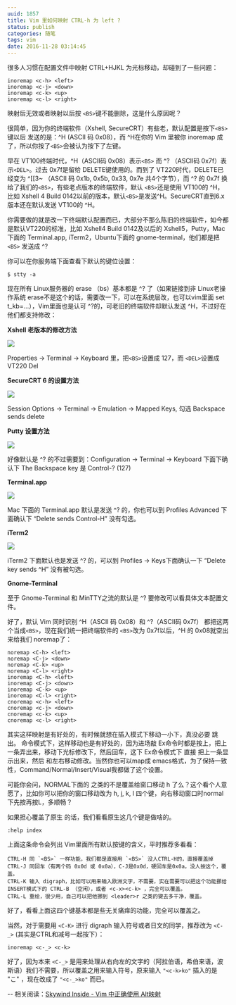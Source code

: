 ```yaml
---
uuid: 1857
title: Vim 里如何映射 CTRL-h 为 left ?
status: publish
categories: 随笔
tags: vim
date: 2016-11-28 03:14:45
---
```

很多人习惯在配置文件中映射 CTRL+HJKL 为光标移动，却碰到了一些问题：

```vim
inoremap <c-h> <left>
inoremap <c-j> <down>
inoremap <c-k> <up>
inoremap <c-l> <right>
```

<c-h> 映射后无效或者映射以后按 `<BS>`键不能删除，这是什么原因呢？

很简单，因为你的终端软件（Xshell, SecureCRT）有些老，默认配置是按下`<BS>`键以后
发送的是：^H (ASCII 码 0x08），而 ^H在你的 Vim 里被你 inoremap 成 <LEFT> 了，所以你按了`<BS>`会被认为按下了左键。

早在 VT100终端时代，^H（ASCII码 0x08）表示`<BS>` 而 ^? （ASCII码 0x7f）表示`<DEL>`。过去 0x7f是留给 DELETE键使用的。而到了 VT220时代，DELETE已经变为 ^[[3~ （ASCII 码 0x1b, 0x5b, 0x33, 0x7e 共4个字节），而 ^? 的 0x7f 换给了我们的`<BS>`，有些老点版本的终端软件，默认 `<BS>`还是使用 VT100的 ^H，比如 Xshell 4 Build 0142以前的版本，默认`<BS>`是发送^H。SecureCRT直到6.x版本还在默认发送 VT100的 ^H。

你需要做的就是改一下终端默认配置而已，大部分不那么陈旧的终端软件，如今都是默认VT220的标准，比如 Xshell4 Build 0142及以后的 Xshell5，Putty，Mac下面的 Terminal.app, iTerm2，Ubuntu下面的 gnome-terminal，他们都是把 `<BS>` 发送成 ^?

你可以在你服务端下面查看下默认的键位设置：

```vim
$ stty -a
```

现在所有 Linux服务器的 erase （bs）基本都是 ^? 了（如果链接到非 Linux老操作系统 erase不是这个的话，需要改一下，可以在系统层改，也可以vim里面 set t_kb=...），Vim里面也是认可 ^?的，可老旧的终端软件却默认发送 ^H，不过好在他们都支持修改：

<!--more-->

**Xshell 老版本的修改方法**

![](https://skywind3000.github.io/images/blog/2016/vim_mapch_1.png)

Properties -> Terminal -> Keyboard 里，把`<BS>`设置成 127，而 `<DEL>`设置成 VT220 Del

**SecureCRT 6 的设置方法**

![](https://skywind3000.github.io/images/blog/2016/vim_mapch_2.png)

Session Options -> Terminal -> Emulation -> Mapped Keys, 勾选 Backspace sends delete

**Putty 设置方法**

![](https://skywind3000.github.io/images/blog/2016/vim_mapch_3.png)

好像默认是 ^? 的不过需要到：Configuration -> Terminal -> Keyboard 下面下确认下 The Backspace key 是 Control-? (127)

**Terminal.app**

![](https://skywind3000.github.io/images/blog/2016/vim_mapch_4.jpg)

Mac 下面的 Terminal.app 默认是发送 ^? 的，你也可以到 Profiles Advanced 下面确认下 “Delete sends Control-H” 没有勾选。

**iTerm2**

![](https://skywind3000.github.io/images/blog/2016/vim_mapch_5.png)

iTerm2 下面默认也是发送 ^? 的，可以到 Profiles -> Keys下面确认一下 “Delete key sends ^H” 没有被勾选。

**Gnome-Terminal**

至于 Gnome-Terminal 和 MinTTY之流的默认是 ^? 要修改可以看具体文本配置文件。

好了，默认 Vim 同时识别 ^H（ASCII 码 0x08）和 ^?（ASCII码 0x7f） 都把这两个当成`<BS>`，现在我们统一把终端软件的 `<BS>`改为 0x7f以后，^H 的 0x08就空出来给我们 noremap了：

```vim
noremap <C-h> <left>
noremap <C-j> <down>
noremap <C-k> <up>
noremap <C-l> <right>
inoremap <C-h> <left>
inoremap <C-j> <down>
inoremap <C-k> <up>
inoremap <C-l> <right>
cnoremap <c-h> <left>
cnoremap <c-j> <down>
cnoremap <c-k> <up>
cnoremap <c-l> <right>
```

其实这样映射是有好处的，有时候就想在插入模式下移动一小下，真没必要 <ESC>跳出。
命令模式下，这样移动也是有好处的，因为进场敲 Ex命令时都是按上，把上一条弄出来，移动下光标修改下，然后回车，这下 Ex命令模式下 直接 <C-k>把上一条显示出来，然后<c-h> 和<c-l>左右移动修改。当然你也可以map成 emacs格式，为了保持一致性，Command/Normal/Insert/Visual我都做了这个设置。

可能你会问，NORMAL下面的 <C-H> 之类的不是覆盖给窗口移动 <C-W>h 了么？这个看个人意愿了，比如你可以把你的窗口移动改为 <tab>h, <tab>j, <tab>k, <tab>l 四个键，向右移动窗口时normal下先按<TAB>再按L，多顺畅？

如果担心覆盖了原生 <c-h> <c-j> <c-l> <c-k>的话，我们看看原生这几个键是做啥的。

```vim
:help index
```

上面这条命令会列出 Vim里面所有默认按键的含义，平时推荐多看看：

	CTRL-H 同 `<BS>` 一样功能，我们都是直接用 `<BS>` 没人CTRL-H的，直接覆盖掉
	CTRL-J 同回车（有两个码 0x0d 或 0x0a），C-J是0x0d，硬回车是0x0a，没人按这个，覆盖。
	CTRL-K 输入 digraph，比如可以用来输入欧洲文字，不需要，实在需要可以把这个功能挪给 INSERT模式下的 CTRL-B （空闲），或者 <c-x><c-k> ，完全可以覆盖。
	CTRL-L 重绘，很少用，自己可以把他挪到 <leader>r 之类的键去多干净，覆盖。


好了，看看上面这四个键基本都是些无关痛痒的功能，完全可以覆盖之。

当然，对于需要用 `<C-K>` 进行 digraph 输入符号或者日文的同学，推荐改为 `<C-_>` (其实是CTRL和减号一起按下）：

    inoremap <c-_> <c-k>

好了，因为本来 `<C-_>` 是用来处理从右向左的文字的（阿拉伯语，希伯来语，波斯语）我们不需要，所以覆盖之用来输入符号，原来输入 `"<c-k>ko"` 插入的是 "こ" ，现在改成了 `"<c-_>ko"` 而已。

--
相关阅读：[Skywind Inside - Vim 中正确使用 Alt映射](http://www.skywind.me/blog/archives/1846)



